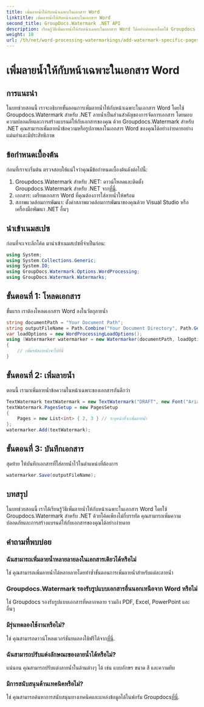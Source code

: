 ```yaml
---
title: เพิ่มลายน้ำให้กับหน้าเฉพาะในเอกสาร Word
linktitle: เพิ่มลายน้ำให้กับหน้าเฉพาะในเอกสาร Word
second_title: GroupDocs.Watermark .NET API
description: เรียนรู้วิธีเพิ่มลายน้ำให้กับหน้าเฉพาะในเอกสาร Word ได้อย่างง่ายดายโดยใช้ Groupdocs ปรับปรุงความปลอดภัยของเอกสารและการสร้างแบรนด์
weight: 18
url: /th/net/word-processing-watermarkings/add-watermark-specific-pages-word-docs/
---
```


# เพิ่มลายน้ำให้กับหน้าเฉพาะในเอกสาร Word

## การแนะนำ
ในบทช่วยสอนนี้ เราจะอธิบายขั้นตอนการเพิ่มลายน้ำให้กับหน้าเฉพาะในเอกสาร Word โดยใช้ Groupdocs.Watermark สำหรับ .NET ลายน้ำเป็นส่วนสำคัญของการจัดการเอกสาร โดยมอบความปลอดภัยและการสร้างแบรนด์ให้กับเอกสารของคุณ ด้วย Groupdocs.Watermark สำหรับ .NET คุณสามารถเพิ่มลายน้ำข้อความหรือรูปภาพลงในเอกสาร Word ของคุณได้อย่างง่ายดายอย่างแม่นยำและมีประสิทธิภาพ
## ข้อกำหนดเบื้องต้น
ก่อนที่เราจะเริ่มต้น ตรวจสอบให้แน่ใจว่าคุณมีข้อกำหนดเบื้องต้นดังต่อไปนี้:
1.  Groupdocs.Watermark สำหรับ .NET: ดาวน์โหลดและติดตั้ง Groupdocs.Watermark สำหรับ .NET จาก[ที่นี่](https://releases.groupdocs.com/Watermark/net/).
2. เอกสาร: เตรียมเอกสาร Word ที่คุณต้องการใส่ลายน้ำให้พร้อม
3. สภาพแวดล้อมการพัฒนา: ตั้งค่าสภาพแวดล้อมการพัฒนาของคุณด้วย Visual Studio หรือเครื่องมือพัฒนา .NET อื่นๆ

## นำเข้าเนมสเปซ
ก่อนที่จะเจาะลึกโค้ด มานำเข้าเนมสเปซที่จำเป็นก่อน:
```csharp
using System;
using System.Collections.Generic;
using System.IO;
using GroupDocs.Watermark.Options.WordProcessing;
using GroupDocs.Watermark.Watermarks;
```
## ขั้นตอนที่ 1: โหลดเอกสาร
ขั้นแรก เราต้องโหลดเอกสาร Word ลงในวัตถุลายน้ำ
```csharp
string documentPath = "Your Document Path";
string outputFileName = Path.Combine("Your Document Directory", Path.GetFileName(documentPath));
var loadOptions = new WordProcessingLoadOptions();
using (Watermarker watermarker = new Watermarker(documentPath, loadOptions))
{
    // เพิ่มรหัสลายน้ำจะไปที่นี่
}
```
## ขั้นตอนที่ 2: เพิ่มลายน้ำ
ตอนนี้ เรามาเพิ่มลายน้ำข้อความในหน้าเฉพาะของเอกสารกันดีกว่า
```csharp
TextWatermark textWatermark = new TextWatermark("DRAFT", new Font("Arial", 42));
textWatermark.PagesSetup = new PagesSetup
{
    Pages = new List<int> { 2, 3 } // ระบุหน้าที่จะเพิ่มลายน้ำ
};
watermarker.Add(textWatermark);
```
## ขั้นตอนที่ 3: บันทึกเอกสาร
สุดท้าย ให้บันทึกเอกสารที่ใส่ลายน้ำไว้ในตำแหน่งที่ต้องการ
```csharp
watermarker.Save(outputFileName);
```

## บทสรุป
ในบทช่วยสอนนี้ เราได้เรียนรู้วิธีเพิ่มลายน้ำให้กับหน้าเฉพาะในเอกสาร Word โดยใช้ Groupdocs.Watermark สำหรับ .NET ด้วยโค้ดเพียงไม่กี่บรรทัด คุณสามารถเพิ่มความปลอดภัยและการสร้างแบรนด์ให้กับเอกสารของคุณได้อย่างง่ายดาย
## คำถามที่พบบ่อย
### ฉันสามารถเพิ่มลายน้ำหลายลายลงในเอกสารเดียวได้หรือไม่
ใช่ คุณสามารถเพิ่มลายน้ำได้หลายลายโดยทำซ้ำขั้นตอนการเพิ่มลายน้ำสำหรับแต่ละลายน้ำ
### Groupdocs.Watermark รองรับรูปแบบเอกสารอื่นนอกเหนือจาก Word หรือไม่
ใช่ Groupdocs รองรับรูปแบบเอกสารที่หลากหลาย รวมถึง PDF, Excel, PowerPoint และอื่นๆ
### มีรุ่นทดลองใช้งานหรือไม่?
 ใช่ คุณสามารถดาวน์โหลดเวอร์ชันทดลองใช้ฟรีได้จาก[ที่นี่](https://releases.groupdocs.com/).
### ฉันสามารถปรับแต่งลักษณะของลายน้ำได้หรือไม่?
แน่นอน คุณสามารถปรับแต่งลายน้ำในด้านต่างๆ ได้ เช่น แบบอักษร ขนาด สี และความทึบ
### มีการสนับสนุนด้านเทคนิคหรือไม่?
 ใช่ คุณสามารถค้นหาการสนับสนุนทางเทคนิคและแหล่งข้อมูลได้ในฟอรัม Groupdocs[ที่นี่](https://forum.groupdocs.com/c/watermark/19).